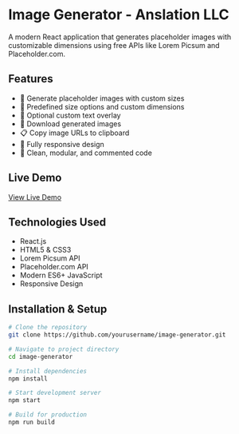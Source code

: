 # Image Generator - Anslation LLC

A modern React application that generates placeholder images with customizable dimensions using free APIs like Lorem Picsum and Placeholder.com.

## Features

- 🎨 Generate placeholder images with custom sizes
- 📏 Predefined size options and custom dimensions
- 📝 Optional custom text overlay
- 💾 Download generated images
- 📋 Copy image URLs to clipboard
- 📱 Fully responsive design
- 🎯 Clean, modular, and commented code

## Live Demo

[View Live Demo](https://your-app-name.netlify.app)

## Technologies Used

- React.js
- HTML5 & CSS3
- Lorem Picsum API
- Placeholder.com API
- Modern ES6+ JavaScript
- Responsive Design

## Installation & Setup

```bash
# Clone the repository
git clone https://github.com/yourusername/image-generator.git

# Navigate to project directory
cd image-generator

# Install dependencies
npm install

# Start development server
npm start

# Build for production
npm run build